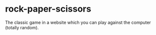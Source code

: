 # rock-paper-scissors
The classic game in a website which you can play against the computer (totally random).

